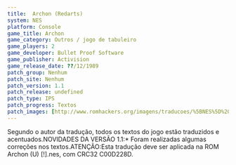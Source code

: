 ```yaml
---
title:  Archon (Redarts)
system: NES
platform: Console
game_title: Archon
game_category: Outros / jogo de tabuleiro
game_players: 2
game_developer: Bullet Proof Software
game_publisher: Activision
game_release_date: ??/12/1989
patch_group: Nenhum
patch_site: Nenhum
patch_version: 1.1
patch_release: undefined
patch_type: IPS
patch_progress: Textos
patch_images: [http://www.romhackers.org/imagens/traducoes/%5BNES%5D%20Archon%20-%20Redarts%20-%201.png,http://www.romhackers.org/imagens/traducoes/%5BNES%5D%20Archon%20-%20Redarts%20-%202.png,http://www.romhackers.org/imagens/traducoes/%5BNES%5D%20Archon%20-%20Redarts%20-%203.png]
---
```

Segundo o autor da tradução, todos os textos do jogo estão traduzidos e acentuados.NOVIDADES DA VERSÃO 1.1:* Foram realizadas algumas correções nos textos.ATENÇÃO:Esta tradução deve ser aplicada na ROM Archon (U) [!].nes, com CRC32 C00D228D.